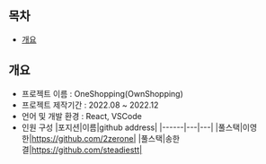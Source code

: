 ## 목차
  - [개요](#개요)

## 개요
- 프로젝트 이름 : OneShopping(OwnShopping)
- 프로젝트 제작기간 : 2022.08 ~ 2022.12
- 언어 및 개발 환경 : React, VSCode
- 인원 구성
  |포지션|이름|github address|
|------|---|---|
|풀스택|이영한|https://github.com/2zerone|
|풀스택|송한결|https://github.com/steadiestt|
